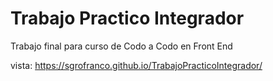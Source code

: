 # Trabajo Practico Integrador

Trabajo final para curso de Codo a Codo en Front End

vista: https://sgrofranco.github.io/TrabajoPracticoIntegrador/
